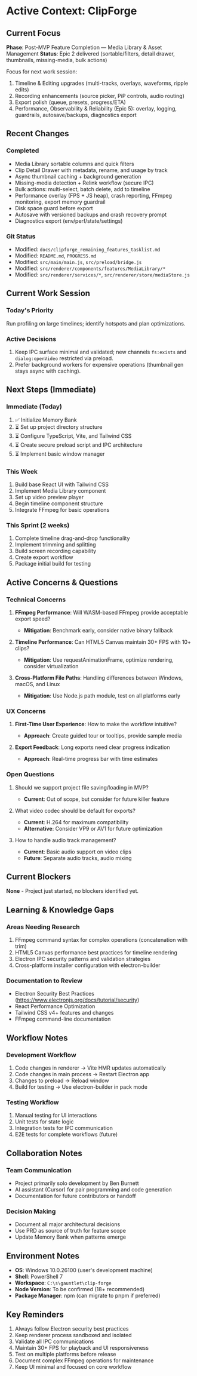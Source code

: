 # Active Context: ClipForge

## Current Focus

**Phase**: Post-MVP Feature Completion — Media Library & Asset Management
**Status**: Epic 2 delivered (sortable/filters, detail drawer, thumbnails, missing-media, bulk actions)

Focus for next work session:
1. Timeline & Editing upgrades (multi-tracks, overlays, waveforms, ripple edits)
2. Recording enhancements (source picker, PiP controls, audio routing)
3. Export polish (queue, presets, progress/ETA)
4. Performance, Observability & Reliability (Epic 5): overlay, logging, guardrails, autosave/backups, diagnostics export

## Recent Changes

### Completed
- Media Library sortable columns and quick filters
- Clip Detail Drawer with metadata, rename, and usage by track
- Async thumbnail caching + background generation
- Missing-media detection + Relink workflow (secure IPC)
- Bulk actions: multi-select, batch delete, add to timeline
 - Performance overlay (FPS + JS heap), crash reporting, FFmpeg monitoring, export memory guardrail
 - Disk space guard before export
 - Autosave with versioned backups and crash recovery prompt
 - Diagnostics export (env/perf/state/settings)

### Git Status
- Modified: `docs/clipforge_remaining_features_tasklist.md`
- Modified: `README.md`, `PROGRESS.md`
- Modified: `src/main/main.js`, `src/preload/bridge.js`
- Modified: `src/renderer/components/features/MediaLibrary/*`
- Modified: `src/renderer/services/*`, `src/renderer/store/mediaStore.js`

## Current Work Session

### Today's Priority
Run profiling on large timelines; identify hotspots and plan optimizations.

### Active Decisions
1. Keep IPC surface minimal and validated; new channels `fs:exists` and `dialog:openVideo` restricted via preload.
2. Prefer background workers for expensive operations (thumbnail gen stays async with caching).

## Next Steps (Immediate)

### Immediate (Today)
1. ✅ Initialize Memory Bank
2. ⏳ Set up project directory structure
3. ⏳ Configure TypeScript, Vite, and Tailwind CSS
4. ⏳ Create secure preload script and IPC architecture
5. ⏳ Implement basic window manager

### This Week
1. Build base React UI with Tailwind CSS
2. Implement Media Library component
3. Set up video preview player
4. Begin timeline component structure
5. Integrate FFmpeg for basic operations

### This Sprint (2 weeks)
1. Complete timeline drag-and-drop functionality
2. Implement trimming and splitting
3. Build screen recording capability
4. Create export workflow
5. Package initial build for testing

## Active Concerns & Questions

### Technical Concerns
1. **FFmpeg Performance**: Will WASM-based FFmpeg provide acceptable export speed?
   - **Mitigation**: Benchmark early, consider native binary fallback

2. **Timeline Performance**: Can HTML5 Canvas maintain 30+ FPS with 10+ clips?
   - **Mitigation**: Use requestAnimationFrame, optimize rendering, consider virtualization

3. **Cross-Platform File Paths**: Handling differences between Windows, macOS, and Linux
   - **Mitigation**: Use Node.js path module, test on all platforms early

### UX Concerns
1. **First-Time User Experience**: How to make the workflow intuitive?
   - **Approach**: Create guided tour or tooltips, provide sample media

2. **Export Feedback**: Long exports need clear progress indication
   - **Approach**: Real-time progress bar with time estimates

### Open Questions
1. Should we support project file saving/loading in MVP?
   - **Current**: Out of scope, but consider for future killer feature

2. What video codec should be default for exports?
   - **Current**: H.264 for maximum compatibility
   - **Alternative**: Consider VP9 or AV1 for future optimization

3. How to handle audio track management?
   - **Current**: Basic audio support on video clips
   - **Future**: Separate audio tracks, audio mixing

## Current Blockers

**None** - Project just started, no blockers identified yet.

## Learning & Knowledge Gaps

### Areas Needing Research
1. FFmpeg command syntax for complex operations (concatenation with trim)
2. HTML5 Canvas performance best practices for timeline rendering
3. Electron IPC security patterns and validation strategies
4. Cross-platform installer configuration with electron-builder

### Documentation to Review
- Electron Security Best Practices (https://www.electronjs.org/docs/tutorial/security)
- React Performance Optimization
- Tailwind CSS v4+ features and changes
- FFmpeg command-line documentation

## Workflow Notes

### Development Workflow
1. Code changes in renderer → Vite HMR updates automatically
2. Code changes in main process → Restart Electron app
3. Changes to preload → Reload window
4. Build for testing → Use electron-builder in pack mode

### Testing Workflow
1. Manual testing for UI interactions
2. Unit tests for state logic
3. Integration tests for IPC communication
4. E2E tests for complete workflows (future)

## Collaboration Notes

### Team Communication
- Project primarily solo development by Ben Burnett
- AI assistant (Cursor) for pair programming and code generation
- Documentation for future contributors or handoff

### Decision Making
- Document all major architectural decisions
- Use PRD as source of truth for feature scope
- Update Memory Bank when patterns emerge

## Environment Notes

- **OS**: Windows 10.0.26100 (user's development machine)
- **Shell**: PowerShell 7
- **Workspace**: `C:\s\gauntlet\clip-forge`
- **Node Version**: To be confirmed (18+ recommended)
- **Package Manager**: npm (can migrate to pnpm if preferred)

## Key Reminders

1. Always follow Electron security best practices
2. Keep renderer process sandboxed and isolated
3. Validate all IPC communications
4. Maintain 30+ FPS for playback and UI responsiveness
5. Test on multiple platforms before release
6. Document complex FFmpeg operations for maintenance
7. Keep UI minimal and focused on core workflow

